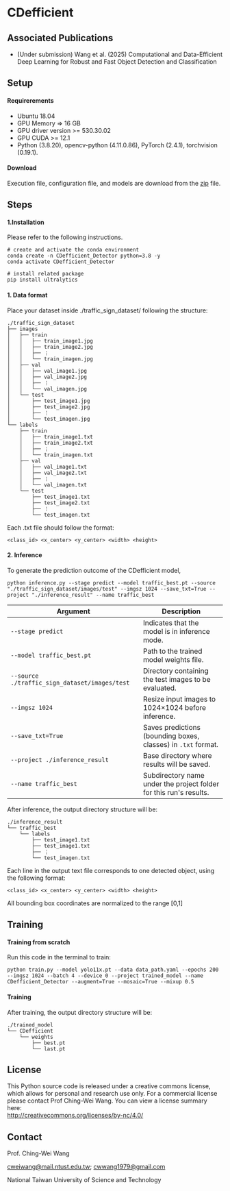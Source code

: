 
# CDefficient

## Associated Publications
- (Under submission) Wang et al. (2025) Computational and Data-Efficient Deep Learning for Robust and Fast Object Detection and Classification

## Setup

#### Requirerements
- Ubuntu 18.04
- GPU Memory => 16 GB
- GPU driver version >= 530.30.02
- GPU CUDA >= 12.1
- Python (3.8.20), opencv-python (4.11.0.86), PyTorch (2.4.1), torchvision (0.19.1).

#### Download
Execution file, configuration file, and models are download from the [zip](https://drive.google.com/drive/folders/1qrTJaNxNXHD6w01SO676rCfqAvDCJR7P) file.

## Steps
#### 1.Installation

Please refer to the following instructions.
```
# create and activate the conda environment
conda create -n CDefficient_Detector python=3.8 -y
conda activate CDefficient_Detector

# install related package
pip install ultralytics
```

#### 1. Data format

Place your dataset inside ./traffic_sign_dataset/ following the structure:
```
./traffic_sign_dataset
├── images
│   ├── train
│   │   ├── train_image1.jpg
│   │   ├── train_image2.jpg
│   │   ├── ⋮
│   │   └── train_imagen.jpg
│   ├── val
│   │   ├── val_image1.jpg
│   │   ├── val_image2.jpg
│   │   ├── ⋮
│   │   └── val_imagen.jpg
│   └── test
│       ├── test_image1.jpg
│       ├── test_image2.jpg
│       ├── ⋮
│       └── test_imagen.jpg
└── labels
    ├── train
    │   ├── train_image1.txt
    │   ├── train_image2.txt
    │   ├── ⋮
    │   └── train_imagen.txt
    ├── val
    │   ├── val_image1.txt
    │   ├── val_image2.txt
    │   ├── ⋮
    │   └── val_imagen.txt
    └── test
        ├── test_image1.txt
        ├── test_image2.txt
        ├── ⋮
        └── test_imagen.txt
```
Each .txt file should follow the format:
```
<class_id> <x_center> <y_center> <width> <height>

```

#### 2. Inference 

To generate the prediction outcome of the CDefficient model, 

```
python inference.py --stage predict --model traffic_best.pt --source "./traffic_sign_dataset/images/test" --imgsz 1024 --save_txt=True --project "./inference_result" --name traffic_best

```
| Argument                                      | Description                                                        |
| --------------------------------------------- | ------------------------------------------------------------------ |
| `--stage predict`                             | Indicates that the model is in inference mode.                     |
| `--model traffic_best.pt`                     | Path to the trained model weights file.                            |
| `--source ./traffic_sign_dataset/images/test` | Directory containing the test images to be evaluated.              |
| `--imgsz 1024`                                | Resize input images to 1024×1024 before inference.                 |
| `--save_txt=True`                             | Saves predictions (bounding boxes, classes) in `.txt` format.      |
| `--project ./inference_result`                | Base directory where results will be saved.                        |
| `--name traffic_best`                         | Subdirectory name under the project folder for this run's results. |




After inference, the output directory structure will be:

```
./inference_result
└── traffic_best
    └── labels
        ├── test_image1.txt
        ├── test_image1.txt
        ├── ⋮
        └── test_imagen.txt

```
Each line in the output text file corresponds to one detected object, using the following format:
```
<class_id> <x_center> <y_center> <width> <height> 

```
All bounding box coordinates are normalized to the range [0,1]



## Training
#### Training from scratch

Run this code in the terminal to train:
```
python train.py --model yolo11x.pt --data data_path.yaml --epochs 200 --imgsz 1024 --batch 4 --device 0 --project trained_model --name CDefficient_Detector --augment=True --mosaic=True --mixup 0.5

```

#### Training

After training, the output directory structure will be:
```
./trained_model
└── CDefficient
    └── weights
        ├── best.pt
        └── last.pt

```


## License
This Python source code is released under a creative commons license, which allows for personal and research use only. For a commercial license please contact Prof Ching-Wei Wang. You can view a license summary here:  
http://creativecommons.org/licenses/by-nc/4.0/


## Contact
Prof. Ching-Wei Wang  
  
cweiwang@mail.ntust.edu.tw; cwwang1979@gmail.com  
  
National Taiwan University of Science and Technology

